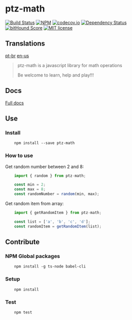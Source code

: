# ptz-math

[![Build Status](https://travis-ci.org/angeloocana/ptz-math.svg)](https://travis-ci.org/angeloocana/ptz-math)
[![NPM](https://img.shields.io/npm/v/ptz-math.svg)](https://www.npmjs.com/package/ptz-math)
[![codecov.io](http://codecov.io/github/angeloocana/ptz-math/coverage.svg)](http://codecov.io/github/angeloocana/ptz-math)
[![Dependency Status](https://gemnasium.com/angeloocana/ptz-math.svg)](https://gemnasium.com/angeloocana/ptz-math)
[![bitHound Score](https://www.bithound.io/github/gotwarlost/istanbul/badges/score.svg)](https://www.bithound.io/github/angeloocana/ptz-math)
[![MIT license](http://img.shields.io/badge/license-MIT-brightgreen.svg)](http://opensource.org/licenses/MIT)

## Translations
[pt-br](https://github.com/angeloocana/ptz-math/blob/master/README.pt-br.md)
[en-us](https://github.com/angeloocana/ptz-math/blob/master/README.md)

> ptz-math is a javascript library for math operations
>
> Be welcome to learn, help and play!!!

## Docs
[Full docs](https://angeloocana.github.io/ptz-math/)

## Use

### Install
```
    npm install --save ptz-math
```

### How to use
Get random number between 2 and 8:
```js
    import { random } from ptz-math;

    const min = 2;
    const max = 8;
    const randomNumber = random(min, max);
```

Get random item from array:
```js
    import { getRandomItem } from ptz-math;

    const list = ['a', 'b', 'c', 'd'];
    const randomItem = getRandomItem(list);
```

## Contribute

### NPM Global packages
```
    npm install -g ts-node babel-cli
```

### Setup
```
    npm install   
```

### Test
```
    npm test
```

